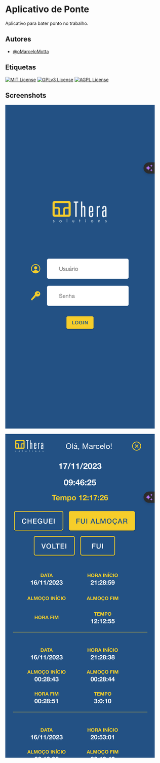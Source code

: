 
# Aplicativo de Ponte

Aplicativo para bater ponto no trabalho.



## Autores

- [@oMarceloMotta](https://www.github.com/oMarceloMotta)


## Etiquetas

[![MIT License](https://img.shields.io/badge/License-MIT-green.svg)](https://choosealicense.com/licenses/mit/)
[![GPLv3 License](https://img.shields.io/badge/License-GPL%20v3-yellow.svg)](https://opensource.org/licenses/)
[![AGPL License](https://img.shields.io/badge/license-AGPL-blue.svg)](http://www.gnu.org/licenses/agpl-3.0)


## Screenshots

![App Screenshot](https://github.com/oMarceloMotta/sistema-ponto/blob/main/imagens-app/login.png?raw=true)

![App Screenshot](https://github.com/oMarceloMotta/sistema-ponto/blob/main/imagens-app/home.png?raw=true)
